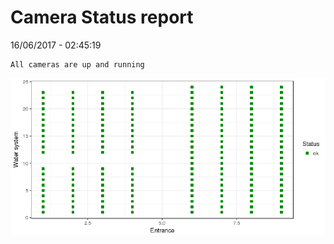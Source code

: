 Camera Status report
================
16/06/2017 - 02:45:19

    All cameras are up and running

![](camreport_files/figure-markdown_github/unnamed-chunk-2-1.png)
